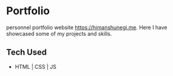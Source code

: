 # Portfolio
personnel portfolio website https://himanshunegi.me.
Here I have showcased some of my projects and skills. 

## Tech Used
* HTML | CSS | JS

